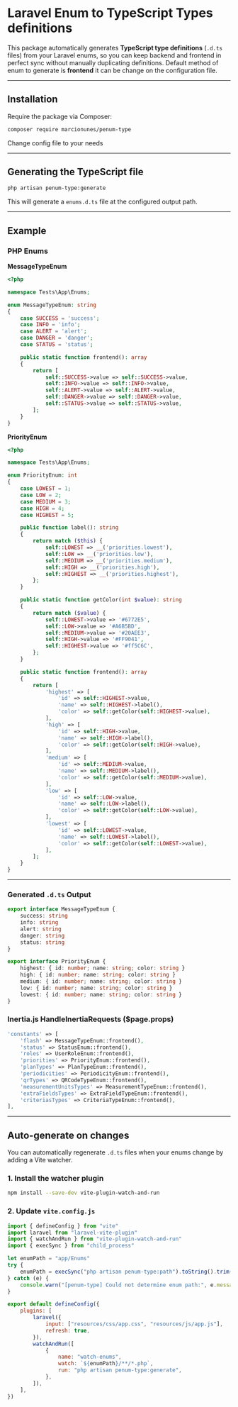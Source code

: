 # Laravel Enum to TypeScript Types definitions

This package automatically generates **TypeScript type definitions** (`.d.ts` files) from your Laravel enums, so you can keep backend and frontend in perfect sync without manually duplicating definitions. Default method of enum to generate is **frontend** it can be change on the configuration file.

---

## Installation

Require the package via Composer:

```bash
composer require marcionunes/penum-type
```

Change config file to your needs

---

## Generating the TypeScript file

```bash
php artisan penum-type:generate
```

This will generate a `enums.d.ts` file at the configured output path.

---

## Example

### PHP Enums

**MessageTypeEnum**

```php
<?php

namespace Tests\App\Enums;

enum MessageTypeEnum: string
{
    case SUCCESS = 'success';
    case INFO = 'info';
    case ALERT = 'alert';
    case DANGER = 'danger';
    case STATUS = 'status';

    public static function frontend(): array
    {
        return [
            self::SUCCESS->value => self::SUCCESS->value,
            self::INFO->value => self::INFO->value,
            self::ALERT->value => self::ALERT->value,
            self::DANGER->value => self::DANGER->value,
            self::STATUS->value => self::STATUS->value,
        ];
    }
}
```

**PriorityEnum**

```php
<?php

namespace Tests\App\Enums;

enum PriorityEnum: int
{
    case LOWEST = 1;
    case LOW = 2;
    case MEDIUM = 3;
    case HIGH = 4;
    case HIGHEST = 5;

    public function label(): string
    {
        return match ($this) {
            self::LOWEST => __('priorities.lowest'),
            self::LOW => __('priorities.low'),
            self::MEDIUM => __('priorities.medium'),
            self::HIGH => __('priorities.high'),
            self::HIGHEST => __('priorities.highest'),
        };
    }

    public static function getColor(int $value): string
    {
        return match ($value) {
            self::LOWEST->value => '#6772E5',
            self::LOW->value => '#A6B5BD',
            self::MEDIUM->value => '#20AEE3',
            self::HIGH->value => '#FF9041',
            self::HIGHEST->value => '#ff5C6C',
        };
    }

    public static function frontend(): array
    {
        return [
            'highest' => [
                'id' => self::HIGHEST->value,
                'name' => self::HIGHEST->label(),
                'color' => self::getColor(self::HIGHEST->value),
            ],
            'high' => [
                'id' => self::HIGH->value,
                'name' => self::HIGH->label(),
                'color' => self::getColor(self::HIGH->value),
            ],
            'medium' => [
                'id' => self::MEDIUM->value,
                'name' => self::MEDIUM->label(),
                'color' => self::getColor(self::MEDIUM->value),
            ],
            'low' => [
                'id' => self::LOW->value,
                'name' => self::LOW->label(),
                'color' => self::getColor(self::LOW->value),
            ],
            'lowest' => [
                'id' => self::LOWEST->value,
                'name' => self::LOWEST->label(),
                'color' => self::getColor(self::LOWEST->value),
            ],
        ];
    }
}
```

---

### Generated `.d.ts` Output

```ts
export interface MessageTypeEnum {
	success: string
	info: string
	alert: string
	danger: string
	status: string
}

export interface PriorityEnum {
	highest: { id: number; name: string; color: string }
	high: { id: number; name: string; color: string }
	medium: { id: number; name: string; color: string }
	low: { id: number; name: string; color: string }
	lowest: { id: number; name: string; color: string }
}
```

### Inertia.js HandleInertiaRequests ($page.props)

```php
'constants' => [
    'flash' => MessageTypeEnum::frontend(),
    'status' => StatusEnum::frontend(),
    'roles' => UserRoleEnum::frontend(),
    'priorities' => PriorityEnum::frontend(),
    'planTypes' => PlanTypeEnum::frontend(),
    'periodicities' => PeriodicityEnum::frontend(),
    'qrTypes' => QRCodeTypeEnum::frontend(),
    'measurementUnitsTypes' => MeasurementTypeEnum::frontend(),
    'extraFieldsTypes' => ExtraFieldTypeEnum::frontend(),
    'criteriasTypes' => CriteriaTypeEnum::frontend(),
],
```

---

## Auto-generate on changes

You can automatically regenerate `.d.ts` files when your enums change by adding a Vite watcher.

### 1. Install the watcher plugin

```bash
npm install --save-dev vite-plugin-watch-and-run
```

### 2. Update `vite.config.js`

```js
import { defineConfig } from "vite"
import laravel from "laravel-vite-plugin"
import { watchAndRun } from "vite-plugin-watch-and-run"
import { execSync } from "child_process"

let enumPath = "app/Enums"
try {
	enumPath = execSync("php artisan penum-type:path").toString().trim()
} catch (e) {
	console.warn("[penum-type] Could not determine enum path:", e.message)
}

export default defineConfig({
	plugins: [
		laravel({
			input: ["resources/css/app.css", "resources/js/app.js"],
			refresh: true,
		}),
		watchAndRun([
			{
				name: "watch-enums",
				watch: `${enumPath}/**/*.php`,
				run: "php artisan penum-type:generate",
			},
		]),
	],
})
```
